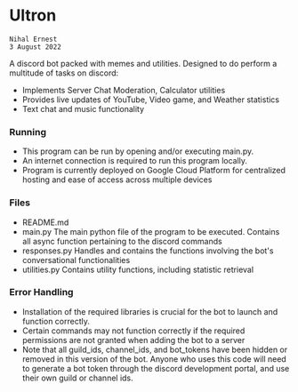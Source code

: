 # Ultron

```
Nihal Ernest
3 August 2022
```

A discord bot packed with memes and utilities. Designed to do perform a multitude of tasks on discord:
- Implements Server Chat Moderation, Calculator utilities
- Provides live updates of YouTube, Video game, and Weather statistics
- Text chat and music functionality


### Running

- This program can be run by opening and/or executing main.py.
- An internet connection is required to run this program locally.
- Program is currently deployed on Google Cloud Platform for centralized hosting and ease of access across multiple devices

### Files

- README.md	
- main.py	The main python file of the program to be executed. Contains all async function pertaining to the discord commands
- responses.py	Handles and contains the functions involving the bot's conversational functionalities
- utilities.py	Contains utility functions, including statistic retrieval

### Error Handling

- Installation of the required libraries is crucial for the bot to launch and function correctly.
- Certain commands may not function correctly if the required permissions are not granted when adding the bot to a server
- Note that all guild_ids, channel_ids, and bot_tokens have been hidden or removed in this version of the bot. Anyone who uses this code will need to generate a bot token through the discord development portal, and use their own guild or channel ids.
